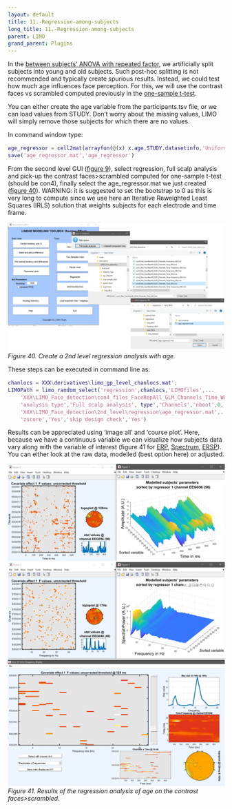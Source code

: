 ```yaml
---
layout: default
title: 11.-Regression-among-subjects
long_title: 11.-Regression-among-subjects
parent: LIMO
grand_parent: Plugins
---
```

In the [between subjects’ ANOVA with repeated factor](https://github.com/LIMO-EEG-Toolbox/limo_meeg/wiki/Between-subjects%E2%80%99-ANOVAs-with-repeated-factors), we artificially split subjects into young and old subjects. Such post-hoc splitting is not recommended and typically create spurious results. Instead, we could test how much age influences face perception. For this, we will use the contrast faces vs scrambled computed previously in the [one-sample t-test](https://github.com/LIMO-EEG-Toolbox/limo_meeg/wiki/5.-One-sample-t-test-(contrasting-Full-Faces-vs-Scrambled-Faces-at-the-subject-level)). 

You can either create the age variable from the participants.tsv file, or we can load values from STUDY. Don’t worry about the missing values, LIMO will simply remove those subjects for which there are no values.  

In command window type:  
```matlab
age_regressor = cell2mat(arrayfun(@(x) x.age,STUDY.datasetinfo,'UniformOutput',false))';  
save('age_regressor.mat','age_regressor')  
```

From the second level GUI ([figure 9](https://github.com/LIMO-EEG-Toolbox/limo_meeg/blob/master/resources/images/9.jpg)), select regression, full scalp analysis and pick-up the contrast faces>scrambled computed for one-sample t-test (should be con4), finally select the age_regressor.mat we just created ([figure 40](https://github.com/LIMO-EEG-Toolbox/limo_meeg/blob/master/resources/images/40.jpg)). WARNING: it is suggested to set the bootstrap to 0 as this is very long to compute since we use here an Iterative Reweighted Least Squares (IRLS) solution that weights subjects for each electrode and time frame. 

![Figure 40. Regression](https://github.com/LIMO-EEG-Toolbox/limo_meeg/blob/master/resources/images/40.jpg) 
_Figure 40. Create a 2nd level regression analysis with age._ 

These steps can be executed in command line as:  
```matlab
chanlocs = XXX\derivatives\limo_gp_level_chanlocs.mat';  
LIMOPath = limo_random_select('regression',chanlocs,'LIMOfiles',...  
    'XXX\LIMO_Face_detection\con4_files_FaceRepAll_GLM_Channels_Time_WLS.txt', ...  
    'analysis type','Full scalp analysis', type','Channels','nboot',0,'tfce',0,'regressor',...  
    'XXX\LIMO_Face_detection\2nd_level\regression\age_regressor.mat',...  
    'zscore','Yes','skip design check','Yes')  
```

Results can be appreciated using ‘image all’ and ‘course plot’. Here, because we have a continuous variable we can visualize how subjects data vary along with the variable of interest (figure 41 for [ERP](https://github.com/LIMO-EEG-Toolbox/limo_meeg/blob/master/resources/images/41a.jpg), [Spectrum](https://github.com/LIMO-EEG-Toolbox/limo_meeg/blob/master/resources/images/41b.jpg), [ERSP](https://github.com/LIMO-EEG-Toolbox/limo_meeg/blob/master/resources/images/41c.jpg)). You can either look at the raw data, modelled (best option here) or adjusted.

![Figure 41. Regression ERP](https://github.com/LIMO-EEG-Toolbox/limo_meeg/blob/master/resources/images/41a.jpg) 
![Figure 41. Regression Spectrum](https://github.com/LIMO-EEG-Toolbox/limo_meeg/blob/master/resources/images/41b.jpg) 
![Figure 41. Regression ERSP](https://github.com/LIMO-EEG-Toolbox/limo_meeg/blob/master/resources/images/41c.jpg) 
_Figure 41. Results of the regression analysis of age on the contrast faces>scrambled._ 



